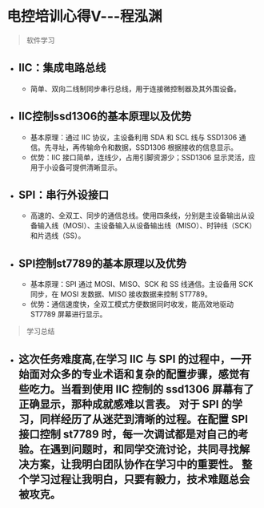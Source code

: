 # 电控培训心得Ⅴ---程泓渊
> 软件学习
- IIC：集成电路总线
  -
  -  简单、双向二线制同步串行总线，用于连接微控制器及其外围设备。
- IIC控制ssd1306的基本原理以及优势
  - 
  - 基本原理：通过 IIC 协议，主设备利用 SDA 和 SCL 线与 SSD1306 通信。先寻址，再传输命令和数据，SSD1306 根据接收的信息显示。
  - 优势：IIC 接口简单，连线少，占用引脚资源少；SSD1306 显示灵活，应用于小设备可提供清晰显示。
- SPI：串行外设接口
  - 
  - 高速的、全双工、同步的通信总线。使用四条线，分别是主设备输出从设备输入线（MOSI）、主设备输入从设备输出线（MISO）、时钟线（SCK）和片选线（SS）。
- SPI控制st7789的基本原理以及优势
  - 
  - 基本原理：SPI 通过 MOSI、MISO、SCK 和 SS 线通信。主设备用 SCK 同步，在 MOSI 发数据、MISO 接收数据来控制 ST7789。
  - 优势：通信速度快，全双工模式方便数据同时收发，能高效地驱动 ST7789 屏幕进行显示。


>学习总结
- 这次任务难度高,在学习 IIC 与 SPI 的过程中，一开始面对众多的专业术语和复杂的配置步骤，感觉有些吃力。当看到使用 IIC 控制的 ssd1306 屏幕有了正确显示，那种成就感难以言表。
对于 SPI 的学习，同样经历了从迷茫到清晰的过程。在配置 SPI 接口控制 st7789 时，每一次调试都是对自己的考验。在遇到问题时，和同学交流讨论，共同寻找解决方案，让我明白团队协作在学习中的重要性。
整个学习过程让我明白，只要有毅力，技术难题总会被攻克。
  - 
